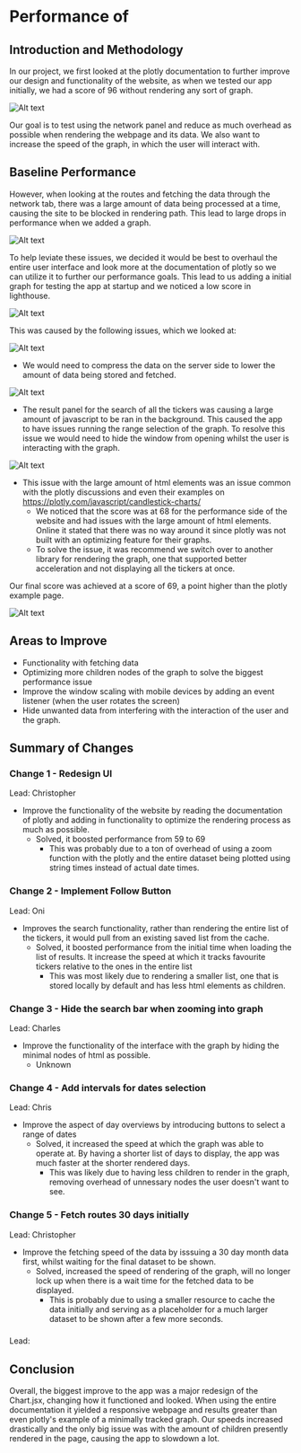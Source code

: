 # Performance of <!-- Project Title -->

## Introduction and Methodology

<!-- Briefly state how you gathered data about app performance, and in what environment 
(which browsers, what browser versions, what kind of device, OS,
width and height of viewport as reported in the console with `window.screen) -->

<!-- Also report overall impact on whatdoesmysitecost results before and after all your changes -->

In our project, we first looked at the plotly documentation to further improve our design and functionality of the website, as when we tested our app initially, we had a score of 96 without rendering any sort of graph.

![Alt text](images/image.png)

Our goal is to test using the network panel and reduce as much overhead as possible when rendering the webpage and its data. We also want to increase the speed of the graph, in which the user will interact with.

## Baseline Performance

<!-- Summarize initial results for each tool that you used. Did the tools
detect all the performance issues you see as a user? -->

However, when looking at the routes and fetching the data through the network tab, there was a large amount of data being processed at a time, causing the site to be blocked in rendering path. This lead to large drops in performance when we added a graph.

![Alt text](images/image-1.png)

To help leviate these issues, we decided it would be best to overhaul the entire user interface and look more at the documentation of plotly so we can utilize it to further our performance goals. This lead to us adding a initial graph for testing the app at startup and we noticed a low score in lighthouse.

![Alt text](images/image-2.png)

This was caused by the following issues, which we looked at:

![Alt text](images/image-3.png)
 - We would need to compress the data on the server side to lower the amount of data being stored and fetched.

![Alt text](images/image-4.png)
- The result panel for the search of all the tickers was causing a large amount of javascript to be ran in the background. This caused the app to have issues running the range selection of the graph. To resolve this issue we would need to hide the window from opening whilst the user is interacting with the graph.

![Alt text](images/image-5.png)
- This issue with the large amount of html elements was an issue common with the plotly discussions and even their examples on https://plotly.com/javascript/candlestick-charts/
  - We noticed that the score was at 68 for the performance side of the website and had issues with the large amount of html elements. Online it stated that there was no way around it since plotly was not built with an optimizing feature for their graphs. 
  - To solve the issue, it was recommend we switch over to another library for rendering the graph, one that supported better acceleration and not displaying all the tickers at once.

Our final score was achieved at a score of 69, a point higher than the plotly example page.

![Alt text](images/image-6.png)

## Areas to Improve

- Functionality with fetching data
- Optimizing more children nodes of the graph to solve the biggest performance issue
- Improve the window scaling with mobile devices by adding an event listener (when the user rotates the screen)
- Hide unwanted data from interfering with the interaction of the user and the graph.

## Summary of Changes 

<!-- Briefly describe each change and the impact it had one performance (be specific). If there
was no performance improvement, explain why that might be the case -->

 <!--### Change 1 -->
<!-- name main contributor to this change -->

### Change 1 - Redesign UI
Lead: Christopher
- Improve the functionality of the website by reading the documentation of plotly and adding in functionality to optimize the rendering process as much as possible.
  - Solved, it boosted performance from 59 to 69
    - This was probably due to a ton of overhead of using a zoom function with the plotly and the entire dataset being plotted using string times instead of actual date times.

### Change 2 - Implement Follow Button
Lead: Oni
- Improves the search functionality, rather than rendering the entire list of the tickers, it would pull from an existing saved list from the cache.
  - Solved, it boosted performance from the initial time when loading the list of results. It increase the speed at which it tracks favourite tickers relative to the ones in the entire list
    - This was most likely due to rendering a smaller list, one that is stored locally by default and has less html elements as children.

### Change 3 - Hide the search bar when zooming into graph
Lead: Charles
- Improve the functionality of the interface with the graph by hiding the minimal nodes of html as possible. 
  - Unknown

### Change 4 - Add intervals for dates selection
Lead: Chris
- Improve the aspect of day overviews by introducing buttons to select a range of dates
  - Solved, it increased the speed at which the graph was able to operate at. By having a shorter list of days to display, the app was much faster at the shorter rendered days.
    - This was likely due to having less children to render in the graph, removing overhead of unnessary nodes the user doesn't want to see.

### Change 5 - Fetch routes 30 days initially
Lead: Christopher
- Improve the fetching speed of the data by isssuing a 30 day month data first, whilst waiting for the final dataset to be shown.
  - Solved, increased the speed of rendering of the graph, will no longer lock up when there is a wait time for the fetched data to be displayed.
    - This is probably due to using a smaller resource to cache the data initially and serving as a placeholder for a much larger dataset to be shown after a few more seconds.

### <!-- Change n -->

Lead: <!-- name main contributor to this change -->

## Conclusion
<!-- Summarize which changes had the greatest impact, note any surprising results and list 2-3 main 
things you learned from this experience. -->

Overall, the biggest improve to the app was a major redesign of the Chart.jsx, changing how it functioned and looked. When using the entire documentation it yielded a responsive webpage and results greater than even plotly's example of a minimally tracked graph. Our speeds increased drastically and the only big issue was with the amount of children presently rendered in the page, causing the app to slowdown a lot.

